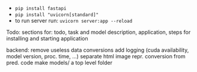 * `pip install fastapi`
* `pip install "uvicorn[standard]"`
* to run server run: `uvicorn server:app --reload`

Todo:
sections for:
todo, task and model description, application, steps for installing and starting application

backend:
remove useless data conversions
add logging (cuda availability, model version, proc. time, ...)
separate html image repr. conversion from pred. code
make models/ a top level folder